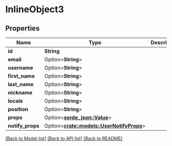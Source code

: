 # InlineObject3

## Properties

Name | Type | Description | Notes
------------ | ------------- | ------------- | -------------
**id** | **String** |  | 
**email** | Option<**String**> |  | [optional]
**username** | Option<**String**> |  | [optional]
**first_name** | Option<**String**> |  | [optional]
**last_name** | Option<**String**> |  | [optional]
**nickname** | Option<**String**> |  | [optional]
**locale** | Option<**String**> |  | [optional]
**position** | Option<**String**> |  | [optional]
**props** | Option<[**serde_json::Value**](.md)> |  | [optional]
**notify_props** | Option<[**crate::models::UserNotifyProps**](UserNotifyProps.md)> |  | [optional]

[[Back to Model list]](../README.md#documentation-for-models) [[Back to API list]](../README.md#documentation-for-api-endpoints) [[Back to README]](../README.md)


